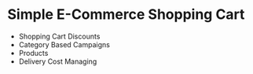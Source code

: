 # Simple E-Commerce Shopping Cart

 - Shopping Cart Discounts
 - Category Based Campaigns
 - Products
 - Delivery Cost Managing
